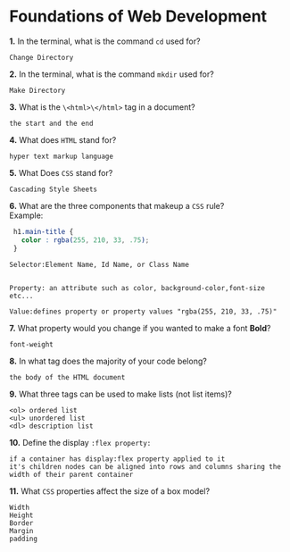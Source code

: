 # Foundations of Web Development

**1.** In the terminal, what is the command `cd` used for?
<!-- enter you answer in the space below -->
```
Change Directory
```

**2.** In the terminal, what is the command `mkdir` used for?
<!-- enter you answer in the space below -->
```
Make Directory
```

**3.** What is the `\<html>\</html>` tag in a document?
<!-- enter you answer in the space below -->
```
the start and the end 
```

**4.** What does `HTML` stand for?
<!-- enter you answer in the space below -->
```
hyper text markup language
```

**5.** What Does `CSS` stand for?
<!-- enter you answer in the space below -->
```
Cascading Style Sheets
```

**6.** What are the three components that makeup a `CSS` rule? <br> Example:
```css
 h1.main-title {
   color : rgba(255, 210, 33, .75);
 }
```
<!-- enter you answer in the space below -->
```
Selector:Element Name, Id Name, or Class Name


Property: an attribute such as color, background-color,font-size etc...

Value:defines property or property values "rgba(255, 210, 33, .75)"
```

**7.** What property would you change if you wanted to make a font **Bold**?
<!-- enter you answer in the space below -->
```
font-weight
```

**8.** In what tag does the majority of your code belong?
<!-- enter you answer in the space below -->
```
the body of the HTML document
```

**9.** What three tags can be used to make lists (not list items)?
<!-- enter you answer in the space below -->
```
<ol> ordered list
<ul> unordered list
<dl> description list

```

**10.** Define the display `:flex property:`
<!-- enter you answer in the space below -->
```
if a container has display:flex property applied to it
it's children nodes can be aligned into rows and columns sharing the width of their parent container 

```

**11.** What `CSS` properties affect the size of a box model?
<!-- enter you answer in the space below -->
```
Width
Height
Border
Margin
padding
```
